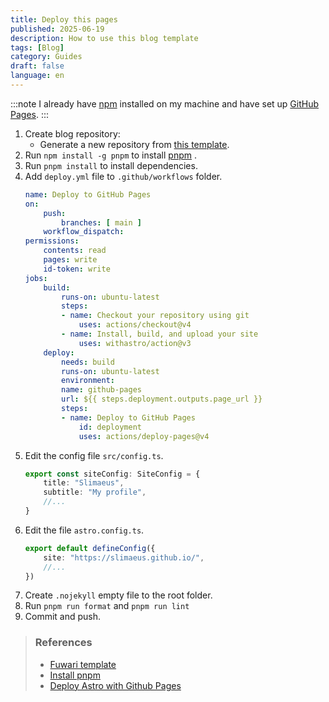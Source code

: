 ```yaml
---
title: Deploy this pages
published: 2025-06-19
description: How to use this blog template
tags: [Blog]
category: Guides
draft: false
language: en
---
```

:::note
I already have [npm](https://nodejs.org/en/download) installed on my machine and have set up [GitHub Pages](https://docs.github.com/en/pages/quickstart).
:::
1. Create blog repository:
    - Generate a new repository from [this template](https://github.com/saicaca/fuwari/generate).
1. Run `npm install -g pnpm` to install [pnpm](https://pnpm.io) .
1. Run `pnpm install` to install dependencies.
1. Add `deploy.yml` file to `.github/workflows` folder.
    ```yml title=".github/workflows/deploy.yml" collapse={7-9, 12-17,19-27}
    name: Deploy to GitHub Pages
    on:
        push:
            branches: [ main ]
        workflow_dispatch:
    permissions:
        contents: read
        pages: write
        id-token: write
    jobs:
        build:
            runs-on: ubuntu-latest
            steps:
            - name: Checkout your repository using git
                uses: actions/checkout@v4
            - name: Install, build, and upload your site
                uses: withastro/action@v3
        deploy:
            needs: build
            runs-on: ubuntu-latest
            environment:
            name: github-pages
            url: ${{ steps.deployment.outputs.page_url }}
            steps:
            - name: Deploy to GitHub Pages
                id: deployment
                uses: actions/deploy-pages@v4
    ```
1. Edit the config file `src/config.ts`.
    ```ts title="src/config.ts" {2-3}
    export const siteConfig: SiteConfig = {
        title: "Slimaeus",
        subtitle: "My profile",
        //...
    }
    ```
1. Edit the file `astro.config.ts`.
    ```ts title="astro.config.ts" {2-2}
    export default defineConfig({
	    site: "https://slimaeus.github.io/",
        //...
    })
    ```
1. Create `.nojekyll` empty file to the root folder.
1. Run `pnpm run format` and `pnpm run lint`
1. Commit and push.
> ### References
> - [Fuwari template](https://github.com/saicaca/fuwari)
> - [Install pnpm](https://pnpm.io/installation#using-npm)
> - [Deploy Astro with Github Pages](https://docs.astro.build/en/guides/deploy/github)
